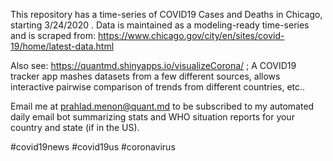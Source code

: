 This repository has a time-series of COVID19 Cases and Deaths in Chicago, starting 3/24/2020 . Data is maintained as a modeling-ready time-series and is scraped from: https://www.chicago.gov/city/en/sites/covid-19/home/latest-data.html

Also see: https://quantmd.shinyapps.io/visualizeCorona/ ; A COVID19 tracker app mashes datasets from a few different sources, allows interactive pairwise comparison of trends from different countries, etc..

Email me at prahlad.menon@quant.md to be subscribed to my automated daily email bot summarizing stats and WHO situation reports for your country and state (if in the US).

#covid19news #covid19us #coronavirus
